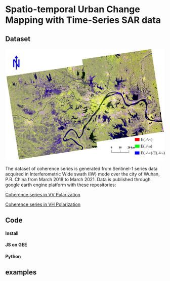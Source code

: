 # Spatio-temporal Urban Change Mapping with Time-Series SAR data

## Dataset
![RGB Composite of Sentinel-1 SAR](https://github.com/lastrye/Spatio-temporal-Urban-Change-Mapping-with-Time-Series-SAR-data/blob/master/examples/Wuhan_Scope.png?raw=true "Title")

The dataset of coherence series is generated from Sentinel-1 series data acquired in Interferometric Wide swath (IW) mode over the city of Wuhan, P.R. China from March 2018 to March 2021.
Data is published through google earth engine platform with these repositories: 

[Coherence series in VV Polarization](https://code.earthengine.google.com/?asset=users/lastrye00/Cohvv_Wuhan) 

[Coherence series in VH Polarization](https://code.earthengine.google.com/?asset=users/lastrye00/Cohvh_Wuhan)


## Code
#### Install

#### JS on GEE

#### Python
## examples

